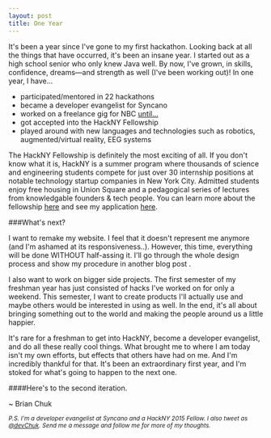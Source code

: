 ```yaml
---
layout: post
title: One Year
---
```


It's been a year since I've gone to my first hackathon. Looking back at all the things that have occurred, it's been an insane year. I started out as a high school senior who only knew Java well. By now, I've grown, in skills, confidence, dreams&#8212;and strength as well (I've been working out)! In one year, I have...

* participated/mentored in 22 hackathons
* became a developer evangelist for Syncano
* worked on a freelance gig for NBC [until...](http://devchuk.github.io/res/img/posts/NOOO.jpg)
* got accepted into the HackNY Fellowship
* played around with new languages and technologies such as robotics, augmented/virtual reality, EEG systems


The HackNY Fellowship is definitely the most exciting of all. If you don't know what it is, HackNY is a summer program where thousands of science and engineering students compete for just over 30 internship positions at notable technology startup companies in New York City. Admitted students enjoy free housing in Union Square and a pedagogical series of lectures from knowledgable founders & tech people. You can learn more about the fellowship [here](http://hackny.org/a/fellows/) and see my application [here](https://docs.google.com/document/d/13K2MATwBy5WCA8cKVje4CU-n_dbhU7HHfScNOhg1Dk4/edit?usp=sharing).

<!---excerpt--> 


###What's next?

I want to remake my website. I feel that it doesn't represent me anymore (and I'm ashamed at its responsiveness..). However, this time, everything will be done WITHOUT half-assing it. I'll go through the whole design process and show my procedure in another blog post .

I also want to work on bigger side projects. The first semester of my freshman year has just consisted of hacks I've worked on for only a weekend. This semester, I want to create products I'll actually use and maybe others would be interested in using as well. In the end, it's all about bringing something out to the world and making the people around us a little happier.

It's rare for a freshman to get into HackNY, become a developer evangelist, and do all these really cool things. What brought me to where I am today isn't my own efforts, but effects that others have had on me. And I'm incredibly thankful for that. It's been an extraordinary first year, and I'm stoked for what's going to happen to the next one. 

####Here's to the second iteration.

~ Brian Chuk

<i><small style="float:left">P.S. I'm a developer evangelist at Syncano and a HackNY 2015 Fellow. I also tweet as [@devChuk](http://twitter.com/devChuk). Send me a message and follow me for more of my thoughts.</small></i>

